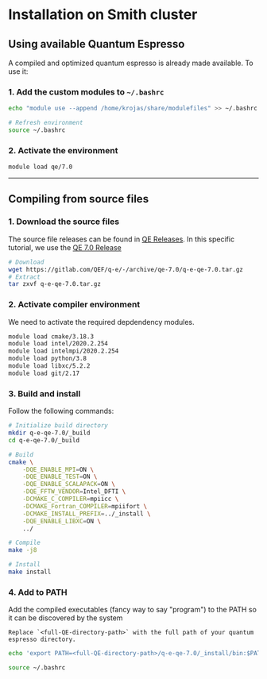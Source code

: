 # Installation on Smith cluster

## Using available Quantum Espresso

A compiled and optimized quantum espresso is already made available. To use it:

### 1. Add the custom modules to `~/.bashrc`
```bash
echo "module use --append /home/krojas/share/modulefiles" >> ~/.bashrc

# Refresh environment
source ~/.bashrc
```

### 2. Activate the environment
```bash
module load qe/7.0
```

---

## Compiling from source files

### 1. Download the source files

The source file releases can be found in [QE Releases](https://gitlab.com/QEF/q-e/-/tags). In this specific tutorial, we use the [QE 7.0 Release](https://gitlab.com/QEF/q-e/-/releases/qe-7.0)

```bash
# Download
wget https://gitlab.com/QEF/q-e/-/archive/qe-7.0/q-e-qe-7.0.tar.gz
# Extract
tar zxvf q-e-qe-7.0.tar.gz
```

### 2. Activate compiler environment

We need to activate the required depdendency modules.

```bash
module load cmake/3.18.3
module load intel/2020.2.254
module load intelmpi/2020.2.254
module load python/3.8
module load libxc/5.2.2
module load git/2.17
```

### 3. Build and install

Follow the following commands:

```bash
# Initialize build directory
mkdir q-e-qe-7.0/_build
cd q-e-qe-7.0/_build

# Build
cmake \
    -DQE_ENABLE_MPI=ON \
    -DQE_ENABLE_TEST=ON \
    -DQE_ENABLE_SCALAPACK=ON \
    -DQE_FFTW_VENDOR=Intel_DFTI \
    -DCMAKE_C_COMPILER=mpiicc \
    -DCMAKE_Fortran_COMPILER=mpiifort \
    -DCMAKE_INSTALL_PREFIX=../_install \
    -DQE_ENABLE_LIBXC=ON \
    ../

# Compile
make -j8

# Install
make install
```

### 4. Add to PATH

Add the compiled executables (fancy way to say "program") to the PATH so it can be discovered by the system

```{note}
Replace `<full-QE-directory-path>` with the full path of your quantum espresso directory.
```

```bash
echo 'export PATH=<full-QE-directory-path>/q-e-qe-7.0/_install/bin:$PATH' >> ~/.bashrc

source ~/.bashrc
```




